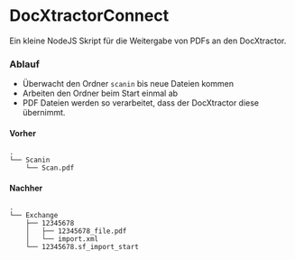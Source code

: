 # DocXtractorConnect
Ein kleine NodeJS Skript für die Weitergabe von PDFs an den DocXtractor.


### Ablauf
- Überwacht den Ordner `scanin` bis neue Dateien kommen
- Arbeiten den Ordner beim Start einmal ab
- PDF Dateien werden so verarbeitet, dass der DocXtractor diese übernimmt.


#### Vorher
```
.
└── Scanin
    └── Scan.pdf
```

#### Nachher
```
.
└── Exchange
    ├── 12345678
    │   ├── 12345678_file.pdf
    │   └── import.xml
    └── 12345678.sf_import_start
```